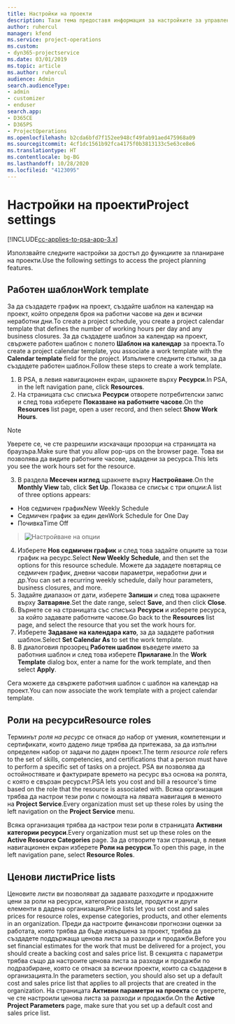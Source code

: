 ```yaml
---
title: Настройки на проекти
description: Тази тема предоставя информация за настройките за управление на проекти.
author: ruhercul
manager: kfend
ms.service: project-operations
ms.custom:
- dyn365-projectservice
ms.date: 03/01/2019
ms.topic: article
ms.author: ruhercul
audience: Admin
search.audienceType:
- admin
- customizer
- enduser
search.app:
- D365CE
- D365PS
- ProjectOperations
ms.openlocfilehash: b2cda6bfd7f152ee948cf49fab91aed475968a09
ms.sourcegitcommit: 4cf1dc1561b92fca4175f0b3813133c5e63ce8e6
ms.translationtype: HT
ms.contentlocale: bg-BG
ms.lasthandoff: 10/28/2020
ms.locfileid: "4123095"
---
```

# <a name="project-settings"></a><span data-ttu-id="5e003-103">Настройки на проекти</span><span class="sxs-lookup"><span data-stu-id="5e003-103">Project settings</span></span>

[!INCLUDE[cc-applies-to-psa-app-3.x](../includes/cc-applies-to-psa-app-3x.md)]

<span data-ttu-id="5e003-104">Използвайте следните настройки за достъп до функциите за планиране на проекти.</span><span class="sxs-lookup"><span data-stu-id="5e003-104">Use the following settings to access the project planning features.</span></span>

## <a name="work-template"></a><span data-ttu-id="5e003-105">Работен шаблон</span><span class="sxs-lookup"><span data-stu-id="5e003-105">Work template</span></span>

<span data-ttu-id="5e003-106">За да създадете график на проект, създайте шаблон на календар на проект, който определя броя на работни часове на ден и всички неработни дни.</span><span class="sxs-lookup"><span data-stu-id="5e003-106">To create a project schedule, you create a project calendar template that defines the number of working hours per day and any business closures.</span></span> <span data-ttu-id="5e003-107">За да създадете шаблон за календар на проект, свържете работен шаблон с полето **Шаблон на календар** за проекта.</span><span class="sxs-lookup"><span data-stu-id="5e003-107">To create a project calendar template, you associate a work template with the **Calendar template** field for the project.</span></span> <span data-ttu-id="5e003-108">Изпълнете следните стъпки, за да създадете работен шаблон.</span><span class="sxs-lookup"><span data-stu-id="5e003-108">Follow these steps to create a work template.</span></span>

1. <span data-ttu-id="5e003-109">В PSA, в левия навигационен екран, щракнете върху **Ресурси**.</span><span class="sxs-lookup"><span data-stu-id="5e003-109">In PSA, in the left navigation pane, click **Resources**.</span></span> 
2. <span data-ttu-id="5e003-110">На страницата със списъка **Ресурси** отворете потребителски запис и след това изберете **Показване на работните часове**.</span><span class="sxs-lookup"><span data-stu-id="5e003-110">On the **Resources** list page, open a user record, and then select **Show Work Hours**.</span></span>

  > [!NOTE]
  > <span data-ttu-id="5e003-111">Уверете се, че сте разрешили изскачащи прозорци на страницата на браузъра.</span><span class="sxs-lookup"><span data-stu-id="5e003-111">Make sure that you allow pop-ups on the browser page.</span></span> <span data-ttu-id="5e003-112">Това ви позволява да видите работните часове, зададени за ресурса.</span><span class="sxs-lookup"><span data-stu-id="5e003-112">This lets you see the work hours set for the resource.</span></span>
  
3. <span data-ttu-id="5e003-113">В раздела **Месечен изглед** щракнете върху **Настройване**.</span><span class="sxs-lookup"><span data-stu-id="5e003-113">On the **Monthly View** tab, click **Set Up**.</span></span> <span data-ttu-id="5e003-114">Показва се списък с три опции:</span><span class="sxs-lookup"><span data-stu-id="5e003-114">A list of three options appears:</span></span> 

  - <span data-ttu-id="5e003-115">Нов седмичен график</span><span class="sxs-lookup"><span data-stu-id="5e003-115">New Weekly Schedule</span></span>
  - <span data-ttu-id="5e003-116">Седмичен график за един ден</span><span class="sxs-lookup"><span data-stu-id="5e003-116">Work Schedule for One Day</span></span>
  - <span data-ttu-id="5e003-117">Почивка</span><span class="sxs-lookup"><span data-stu-id="5e003-117">Time Off</span></span>

> ![Настройване на опции](media/project-13.png)

4. <span data-ttu-id="5e003-119">Изберете **Нов седмичен график** и след това задайте опциите за този график на ресурс.</span><span class="sxs-lookup"><span data-stu-id="5e003-119">Select **New Weekly Schedule**, and then set the options for this resource schedule.</span></span> <span data-ttu-id="5e003-120">Можете да зададете повтарящ се седмичен график, дневни часови параметри, неработни дни и др.</span><span class="sxs-lookup"><span data-stu-id="5e003-120">You can set a recurring weekly schedule, daily hour parameters, business closures, and more.</span></span>
5. <span data-ttu-id="5e003-121">Задайте диапазон от дати, изберете **Запиши** и след това щракнете върху **Затваряне**.</span><span class="sxs-lookup"><span data-stu-id="5e003-121">Set the date range, select **Save**, and then click **Close**.</span></span> 
6. <span data-ttu-id="5e003-122">Върнете се на страницата със списъка **Ресурси** и изберете ресурса, за който задавате работните часове.</span><span class="sxs-lookup"><span data-stu-id="5e003-122">Go back to the **Resources** list page, and select the resource that you set the work hours for.</span></span> 
7. <span data-ttu-id="5e003-123">Изберете **Задаване на календара като**, за да зададете работния шаблон.</span><span class="sxs-lookup"><span data-stu-id="5e003-123">Select **Set Calendar As** to set the work template.</span></span> 
8. <span data-ttu-id="5e003-124">В диалоговия прозорец **Работен шаблон** въведете името за работния шаблон и след това изберете **Прилагане**.</span><span class="sxs-lookup"><span data-stu-id="5e003-124">In the **Work Template** dialog box, enter a name for the work template, and then select **Apply**.</span></span> 

<span data-ttu-id="5e003-125">Сега можете да свържете работния шаблон с шаблон на календар на проект.</span><span class="sxs-lookup"><span data-stu-id="5e003-125">You can now associate the work template with a project calendar template.</span></span>

## <a name="resource-roles"></a><span data-ttu-id="5e003-126">Роли на ресурси</span><span class="sxs-lookup"><span data-stu-id="5e003-126">Resource roles</span></span>

<span data-ttu-id="5e003-127">Терминът *роля на ресурс* се отнася до набор от умения, компетенции и сертификати, които дадено лице трябва да притежава, за да изпълни определен набор от задачи по даден проект.</span><span class="sxs-lookup"><span data-stu-id="5e003-127">The term *resource role* refers to the set of skills, competencies, and certifications that a person must have to perform a specific set of tasks on a project.</span></span> <span data-ttu-id="5e003-128">PSA ви позволява да остойностявате и фактурирате времето на ресурс въз основа на ролята, с която е свързан ресурсът.</span><span class="sxs-lookup"><span data-stu-id="5e003-128">PSA lets you cost and bill a resource's time based on the role that the resource is associated with.</span></span> <span data-ttu-id="5e003-129">Всяка организация трябва да настрои тези роли с помощта на лявата навигация в менюто на **Project Service**.</span><span class="sxs-lookup"><span data-stu-id="5e003-129">Every organization must set up these roles by using the left navigation on the **Project Service** menu.</span></span>

<span data-ttu-id="5e003-130">Всяка организация трябва да настрои тези роли в страницата **Активни категории ресурси**.</span><span class="sxs-lookup"><span data-stu-id="5e003-130">Every organization must set up these roles on the **Active Resource Categories** page.</span></span> <span data-ttu-id="5e003-131">За да отворите тази страница, в левия навигационен екран изберете **Роли на ресурси**.</span><span class="sxs-lookup"><span data-stu-id="5e003-131">To open this page, in the left navigation pane, select **Resource Roles**.</span></span>

## <a name="price-lists"></a><span data-ttu-id="5e003-132">Ценови листи</span><span class="sxs-lookup"><span data-stu-id="5e003-132">Price lists</span></span>

<span data-ttu-id="5e003-133">Ценовите листи ви позволяват да задавате разходите и продажните цени за роли на ресурси, категории разходи, продукти и други елементи в дадена организация.</span><span class="sxs-lookup"><span data-stu-id="5e003-133">Price lists let you set cost and sales prices for resource roles, expense categories, products, and other elements in an organization.</span></span> <span data-ttu-id="5e003-134">Преди да настроите финансови прогнозни оценки за работата, която трябва да бъде извършена за проект, трябва да създадете поддържаща ценова листа за разходи и продажби.</span><span class="sxs-lookup"><span data-stu-id="5e003-134">Before you set financial estimates for the work that must be delivered for a project, you should create a backing cost and sales price list.</span></span> <span data-ttu-id="5e003-135">В секцията с параметри трябва също да настроите ценова листа за разходи и продажби по подразбиране, която се отнася за всички проекти, които са създадени в организацията.</span><span class="sxs-lookup"><span data-stu-id="5e003-135">In the parameters section, you should also set up a default cost and sales price list that applies to all projects that are created in the organization.</span></span> <span data-ttu-id="5e003-136">На страницата **Активни параметри на проекта** се уверете, че сте настроили ценова листа за разходи и продажби.</span><span class="sxs-lookup"><span data-stu-id="5e003-136">On the **Active Project Parameters** page, make sure that you set up a default cost and sales price list.</span></span>
